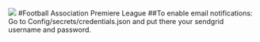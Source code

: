 <img src="http://fapl.ru/img/logo.png">
#Football Association Premiere League
##To enable email notifications:
Go to Config/secrets/credentials.json and put there your sendgrid username and password.
